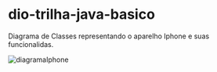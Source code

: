 # dio-trilha-java-basico
Diagrama de Classes representando o aparelho Iphone e suas funcionalidas.

![diagramaIphone](https://github.com/thayvitareli/dio-trilha-java-basico/assets/108371984/bb2bdf97-29af-40fd-9ae2-44c40838652f)
